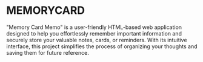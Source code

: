 # MEMORYCARD
"Memory Card Memo" is a user-friendly HTML-based web application designed to help you effortlessly remember important information and securely store your valuable notes, cards, or reminders. With its intuitive interface, this project simplifies the process of organizing your thoughts and saving them for future reference.
